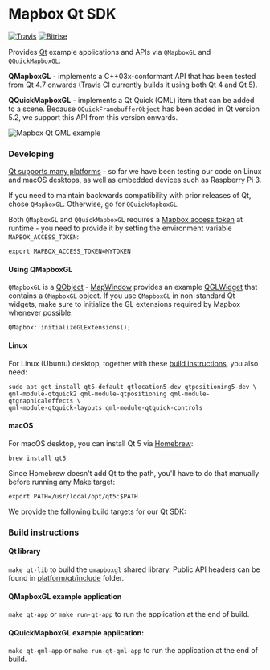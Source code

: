# Mapbox Qt SDK

[![Travis](https://travis-ci.org/mapbox/mapbox-gl-native.svg?branch=master)](https://travis-ci.org/mapbox/mapbox-gl-native/builds)
[![Bitrise](https://www.bitrise.io/app/96cfbc97e0245c22.svg?token=GxsqIOGPXhn0F23sSVSsYA&branch=master)](https://www.bitrise.io/app/96cfbc97e0245c22)

Provides [Qt](http://www.qt.io/) example applications and APIs via `QMapboxGL`
and `QQuickMapboxGL`:

**QMapboxGL** - implements a C++03x-conformant API that has been tested from Qt
4.7 onwards (Travis CI currently builds it using both Qt 4 and Qt 5).

**QQuickMapboxGL** - implements a Qt Quick (QML) item that can be added to a
scene. Because `QQuickFramebufferObject` has been added in Qt version 5.2, we
support this API from this version onwards.

![Mapbox Qt QML
example](https://c2.staticflickr.com/8/7689/26247088394_01541b34de_o.png)

### Developing

[Qt supports many platforms](https://www.qt.io/qt-framework/#section-4) - so far
we have been testing our code on Linux and macOS desktops, as well as embedded
devices such as Raspberry Pi 3.

If you need to maintain backwards compatibility with prior releases of
Qt, chose `QMapboxGL`. Otherwise, go for `QQuickMapboxGL`.

Both `QMapboxGL` and `QQuickMapboxGL` requires a [Mapbox access
token](https://www.mapbox.com/help/define-access-token/) at runtime - you need
to provide it by setting the environment variable `MAPBOX_ACCESS_TOKEN`:

    export MAPBOX_ACCESS_TOKEN=MYTOKEN

#### Using QMapboxGL

`QMapboxGL` is a [QObject](http://doc.qt.io/qt-5/qobject.html) - [MapWindow](https://github.com/mapbox/mapbox-gl-native/blob/master/platform/qt/app/mapwindow.hpp) provides an example [QGLWidget](http://doc.qt.io/qt-5/qglwidget.html) that contains a `QMapboxGL` object. If you use `QMapboxGL` in non-standard Qt widgets, make sure to initialize the GL extensions required by Mapbox whenever possible:

    QMapbox::initializeGLExtensions();

#### Linux

For Linux (Ubuntu) desktop, together with these [build
instructions](https://github.com/mapbox/mapbox-gl-native/tree/master/platform/linux#build),
you also need:

    sudo apt-get install qt5-default qtlocation5-dev qtpositioning5-dev \
    qml-module-qtquick2 qml-module-qtpositioning qml-module-qtgraphicaleffects \
    qml-module-qtquick-layouts qml-module-qtquick-controls

#### macOS

For macOS desktop, you can install Qt 5 via [Homebrew](http://brew.sh):

    brew install qt5

Since Homebrew doesn't add Qt to the path, you'll have to do that manually before running any Make target:

    export PATH=/usr/local/opt/qt5:$PATH

We provide the following build targets for our Qt SDK:

### Build instructions

#### Qt library

```make qt-lib``` to build the `qmapboxgl` shared library. Public API headers
can be found in [platform/qt/include](https://github.com/mapbox/mapbox-gl-native/tree/master/platform/qt/include) folder.

#### QMapboxGL example application

```make qt-app``` or ```make run-qt-app``` to run the application at the end of
build.

#### QQuickMapboxGL example application:

```make qt-qml-app``` or ```make run-qt-qml-app``` to run the application at the
end of build.
